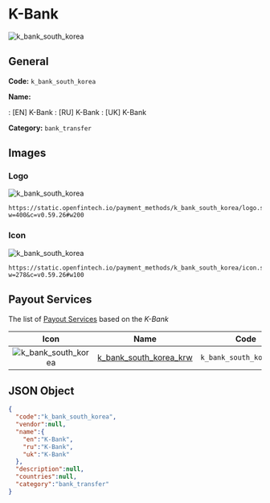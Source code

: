 
# K-Bank 
![k_bank_south_korea](https://static.openfintech.io/payment_methods/k_bank_south_korea/logo.svg?w=400&c=v0.59.26#w200)  

## General 
**Code:** `k_bank_south_korea` 
 
**Name:** 
 
:	[EN] K-Bank 
:	[RU] K-Bank 
:	[UK] K-Bank 
 
**Category:** `bank_transfer` 
 

## Images 

### Logo 
![k_bank_south_korea](https://static.openfintech.io/payment_methods/k_bank_south_korea/logo.svg?w=400&c=v0.59.26#w200)  

```
https://static.openfintech.io/payment_methods/k_bank_south_korea/logo.svg?w=400&c=v0.59.26#w200
```  

### Icon 
![k_bank_south_korea](https://static.openfintech.io/payment_methods/k_bank_south_korea/icon.svg?w=278&c=v0.59.26#w100)  

```
https://static.openfintech.io/payment_methods/k_bank_south_korea/icon.svg?w=278&c=v0.59.26#w100
```  

## Payout Services 
 
The list of [Payout Services](/payout-services/) based on the _K-Bank_ 

|Icon|Name|Code| 
|:---:|:---:|:---:| 
|![k_bank_south_korea](https://static.openfintech.io/payout_methods/k_bank_south_korea/icon.svg?w=278&c=v0.59.26#w40) |[k_bank_south_korea_krw](/payout-services/k_bank_south_korea_krw/)|`k_bank_south_korea_krw`| 
 

## JSON Object 

```json
{
  "code":"k_bank_south_korea",
  "vendor":null,
  "name":{
    "en":"K-Bank",
    "ru":"K-Bank",
    "uk":"K-Bank"
  },
  "description":null,
  "countries":null,
  "category":"bank_transfer"
}
```  
